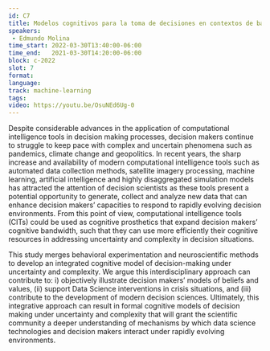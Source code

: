 ```yaml
---
id: C7
title: Modelos cognitivos para la toma de decisiones en contextos de baja certidumbre
speakers:
 - Edmundo Molina
time_start: 2022-03-30T13:40:00-06:00
time_end:   2021-03-30T14:20:00-06:00
block: c-2022
slot: 7
format: 
language: 
track: machine-learning
tags:
video: https://youtu.be/OsuNEd6Ug-0
---
```


Despite considerable advances in the application of computational intelligence tools in decision making processes, decision makers continue to struggle to keep pace with complex and uncertain phenomena such as pandemics, climate change and geopolitics. In recent years, the sharp increase and availability of modern computational intelligence tools such as automated data collection methods, satellite imagery processing, machine learning, artificial intelligence and highly disaggregated simulation models has attracted the attention of decision scientists as these tools present a potential opportunity to generate, collect and analyze new data that can enhance decision makers’ capacities to respond to rapidly evolving decision environments. From this point of view, computational intelligence tools (CITs) could be used as cognitive prosthetics that expand decision makers’ cognitive bandwidth, such that they can use more efficiently their cognitive resources in addressing uncertainty and complexity in decision situations.

This study merges behavioral experimentation and neuroscientific methods to develop an integrated cognitive model of decision-making under uncertainty and complexity. We argue this interdisciplinary approach can contribute to: i) objectively illustrate decision makers’ models of beliefs and values, (ii) support Data Science interventions in crisis situations, and (iii) contribute to the development of modern decision sciences. Ultimately, this integrative approach can result in formal cognitive models of decision making under uncertainty and complexity that will grant the scientific community a deeper understanding of mechanisms by which data science technologies and decision makers interact under rapidly evolving environments.

